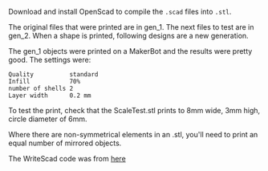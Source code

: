 Download and install OpenScad to compile the `.scad` files into `.stl`.

The original files that were printed are in gen_1. The next files to test are in gen_2. When a shape is printed, following designs are a new generation.

The gen_1 objects were printed on a MakerBot and the results were pretty good.
The settings were:

    Quality          standard
    Infill           70%
    number of shells 2
    Layer width      0.2 mm

To test the print, check that the ScaleTest.stl prints to 8mm wide, 3mm high, circle diameter of
6mm.

Where there are non-symmetrical elements in an .stl, you'll need to print an equal number of
mirrored objects.

The WriteScad code was from [here](https://www.thingiverse.com/thing:16193)
